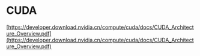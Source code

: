 # CUDA


[https://developer.download.nvidia.cn/compute/cuda/docs/CUDA_Architecture_Overview.pdf](https://developer.download.nvidia.cn/compute/cuda/docs/CUDA_Architecture_Overview.pdf)

